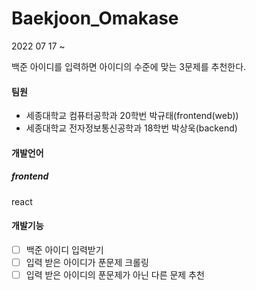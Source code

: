 # Baekjoon_Omakase

2022 07 17 ~

백준 아이디를 입력하면 아이디의 수준에 맞는 3문제를 추천한다.  

#### 팀원
- 세종대학교 컴퓨터공학과 20학번 박규태(frontend(web))
- 세종대학교 전자정보통신공학과 18학번 박상욱(backend)

#### 개발언어  
##### frontend
react

#### 개발기능
- [ ] 백준 아이디 입력받기
- [ ] 입력 받은 아이디가 푼문제 크롤링
- [ ] 입력 받은 아이디의 푼문제가 아닌 다른 문제 추천
